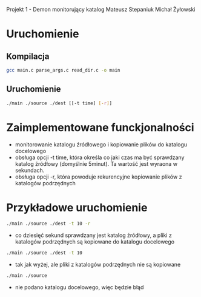Projekt 1 - Demon monitorujący katalog
Mateusz Stepaniuk
Michał Żyłowski

# Uruchomienie

## Kompilacja

```sh
gcc main.c parse_args.c read_dir.c -o main
```

## Uruchomienie

```sh
./main ./source ./dest [[-t time] [-r]]
```
# Zaimplementowane funckjonalności

- monitorowanie katalogu źródłowego i kopiowanie plików do katalogu docelowego
- obsługa opcji -t time, która określa co jaki czas ma być sprawdzany katalog źródłowy (domyślnie 5minut). Ta wartość jest wyraona w sekundach.
- obsługa opcji -r, która powoduje rekurencyjne kopiowanie plików z katalogów podrzędnych

# Przykładowe uruchomienie

```sh
./main ./source ./dest -t 10 -r
```
- co dziesięć sekund sprawdzany jest katalog źródłowy, a pliki z katalogów podrzędnych są kopiowane do katalogu docelowego

```sh
./main ./source ./dest -t 10
```
- tak jak wyżej, ale pliki z katalogów podrzędnych nie są kopiowane

```sh
./main ./source
```
- nie podano katalogu docelowego, więc będzie błąd
